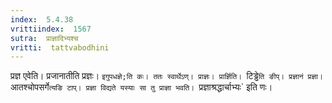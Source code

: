```yaml
---
index:  5.4.38
vrittiindex:  1567
sutra:  प्राज्ञादिभ्यश्च
vritti:  tattvabodhini 
---
```


प्रज्ञ एवेति। प्रजानातीति प्रज्ञः। `इगुपधज्ञे;ति कः। ततः स्वार्थेऽण्। प्राज्ञः। प्रार्ज्ञिति। `टिड्ढे`ति ङीप्। प्रज्ञानं प्रज्ञा। `आतश्चोपसर्गे`त्यङि टाप्। प्रज्ञा विद्यते यस्याः सा तु प्राज्ञा भवति। `प्रज्ञाश्रद्धार्चाभ्यः` इति णः।


